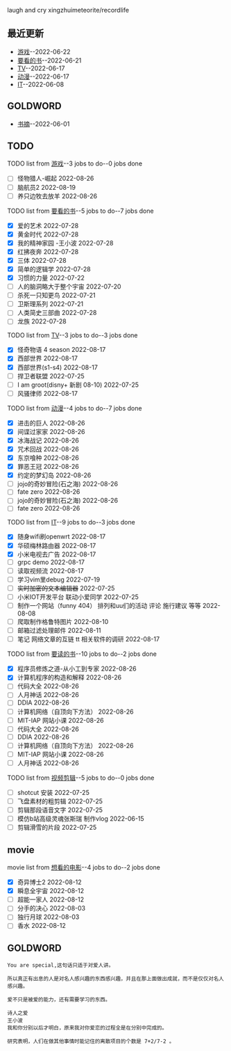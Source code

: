 
laugh and cry
xingzhuimeteorite/recordlife
## 最近更新
- [游戏](https://github.com/xingzhuimeteorite/recordlife/issues/11)--2022-06-22
- [要看的书](https://github.com/xingzhuimeteorite/recordlife/issues/10)--2022-06-21
- [TV](https://github.com/xingzhuimeteorite/recordlife/issues/9)--2022-06-17
- [动漫](https://github.com/xingzhuimeteorite/recordlife/issues/8)--2022-06-17
- [IT](https://github.com/xingzhuimeteorite/recordlife/issues/7)--2022-06-08
## GOLDWORD
- [书摘](https://github.com/xingzhuimeteorite/recordlife/issues/2)--2022-06-01
## TODO
TODO list from [游戏](https://github.com/xingzhuimeteorite/recordlife/issues/11)--3 jobs to do--0 jobs done
- [ ]  怪物猎人-崛起 2022-08-26
- [ ] 脑航员2 2022-08-19
- [ ] 养只边牧去放羊 2022-08-26

TODO list from [要看的书](https://github.com/xingzhuimeteorite/recordlife/issues/10)--5 jobs to do--7 jobs done
- [x] 爱的艺术 2022-07-28
- [x] 黄金时代 2022-07-28
- [x] 我的精神家园  -王小波 2022-07-28
- [x] 红拂夜奔 2022-07-28
- [x] 三体 2022-07-28
- [x] 简单的逻辑学 2022-07-28
- [x] 习惯的力量 2022-07-22
- [ ] 人的脑洞略大于整个宇宙 2022-07-20
- [ ] 杀死一只知更鸟  2022-07-21
- [ ] 卫斯理系列 2022-07-21
- [ ] 人类简史三部曲
 2022-07-28
- [ ] 龙族 2022-07-28

TODO list from [TV](https://github.com/xingzhuimeteorite/recordlife/issues/9)--3 jobs to do--3 jobs done
- [x] 怪奇物语 4 season 2022-08-17
- [x] 西部世界 2022-08-17
- [x] 西部世界(s1-s4) 2022-08-17
- [ ] 捍卫者联盟 2022-07-25
- [ ] I am groot(disny+ 新剧 08-10) 2022-07-25
- [ ] 风骚律师 2022-08-17

TODO list from [动漫](https://github.com/xingzhuimeteorite/recordlife/issues/8)--4 jobs to do--7 jobs done
- [x] 进击的巨人 2022-08-26
- [x] 间谍过家家 2022-08-26
- [x] 冰海战记 2022-08-26
- [x] 咒术回战  2022-08-26
- [x] 东京喰种 2022-08-26
- [x] 罪恶王冠 2022-08-26
- [x] 约定的梦幻岛 2022-08-26
- [ ] jojo的奇妙冒险(石之海) 2022-08-26
- [ ] fate zero 2022-08-26
- [ ] jojo的奇妙冒险(石之海) 2022-08-26
- [ ] fate zero 2022-08-26

TODO list from [IT](https://github.com/xingzhuimeteorite/recordlife/issues/7)--9 jobs to do--3 jobs done
- [x] 随身wifi刷openwrt 2022-08-17
- [x] 华硕梅林路由器 2022-08-17
- [x] 小米电视去广告 2022-08-17
- [ ] grpc demo 2022-08-17
- [ ] 读取视频流  2022-08-17
- [ ] 学习vim里debug 2022-07-19
- [ ] ~~实时加密的文本编辑器~~ 2022-07-25
- [ ] 小米IOT开发平台  联动小爱同学 2022-07-25
- [ ] 制作一个网站（funny 404） 排列和uu们的活动  评论 施行建议 等等  2022-08-08
- [ ] 爬取制作格鲁特图片 2022-08-10
- [ ] 邮箱过滤处理邮件 2022-08-11
- [ ] 笔记  网络文章的互链 tt 相关软件的调研  2022-08-17

TODO list from [要读的书](https://github.com/xingzhuimeteorite/recordlife/issues/6)--10 jobs to do--2 jobs done
- [x] 程序员修炼之道-从小工到专家 2022-08-26
- [x] 计算机程序的构造和解释 2022-08-26
- [ ] 代码大全 2022-08-26
- [ ] 人月神话  2022-08-26
- [ ] DDIA 2022-08-26
- [ ] 计算机网络（自顶向下方法） 2022-08-26
- [ ] MIT-IAP 网站小课  2022-08-26
- [ ] 代码大全 2022-08-26
- [ ] DDIA 2022-08-26
- [ ] 计算机网络（自顶向下方法）
 2022-08-26
- [ ] MIT-IAP 网站小课  2022-08-26
- [ ] 人月神话  2022-08-26

TODO list from [视频剪辑](https://github.com/xingzhuimeteorite/recordlife/issues/4)--5 jobs to do--0 jobs done
- [ ] shotcut 安装 2022-07-25
- [ ] 飞盘素材的粗剪辑 2022-07-25
- [ ]  剪辑那段语音文字 2022-07-25
- [ ] 模仿b站高级灵魂张斯瑞 制作vlog 2022-06-15
- [ ] 剪辑滑雪的片段 2022-07-25

## movie
movie list from [想看的电影](https://github.com/xingzhuimeteorite/recordlife/issues/5)--4 jobs to do--2 jobs done
- [x] 奇异博士2 2022-08-12
- [x] 瞬息全宇宙 2022-08-12
- [ ] 超能一家人 2022-08-12
- [ ] 分手的决心 2022-08-03
- [ ] 独行月球 2022-08-03
- [ ] 香水 2022-08-12

## GOLDWORD
 ```
You are special,这句话只适于对爱人讲。
```
```
所以真正有出息的人是对名人感兴趣的东西感兴趣，并且在那上面做出成就，而不是仅仅对名人感兴趣。
```
```
爱不只是被爱的能力，还有需要学习的东西。
```
```
诗人之爱 
王小波
我和你分别以后才明白，原来我对你爱恋的过程全是在分别中完成的。
```
```
研究表明，人们在做其他事情时能记住的离散项目的个数是 7+2/7-2 。 
```
